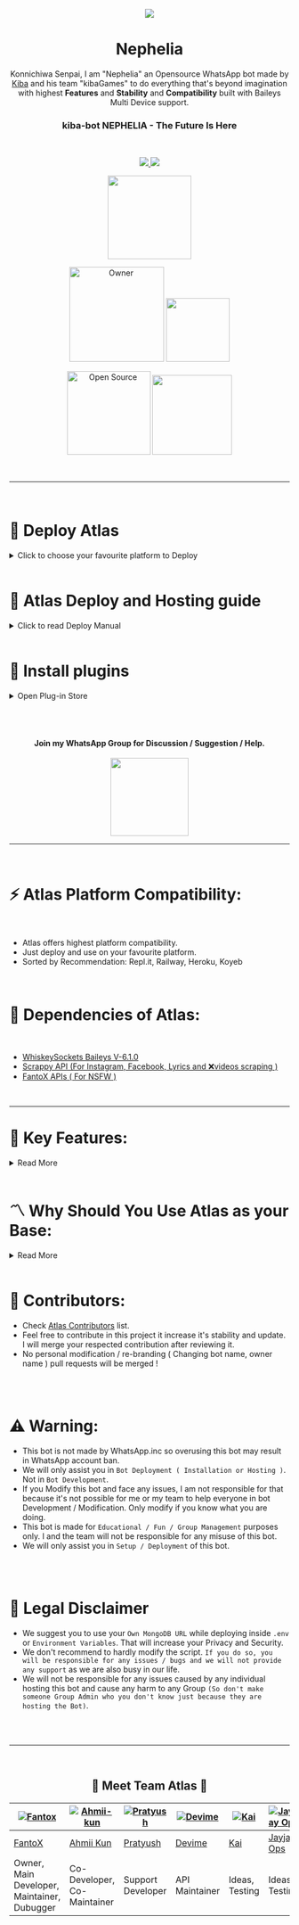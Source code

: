 <p align="center">
<a href="https://github.com/Kebabot/Atlas-MD">
    <img src="https://i.imgur.com/OuJbs0b.jpeg">
  </a>

<h1 align="center"> Nephelia
</h1>

<p align="center"> 
Konnichiwa Senpai, I am "Nephelia" an Opensource WhatsApp bot made by <a href="https://github.com/Kebabot">Kiba</a> and his team "kibaGames" to do everything that's beyond imagination with highest <b>Features</b> and <b>Stability</b> and <b>Compatibility</b> built with Baileys Multi Device support.

<h3 align="center"> kiba-bot NEPHELIA - The Future Is Here
</h4>

<br>

<p align="center">
  <a href="https://github.com/Kebabot/Atlas-MD/fork">
    <img src="https://img.shields.io/github/forks/Kebabot/Atlas-MD?label=Fork&style=social">
    
    
  <a href="https://github.com/Kebabot/Atlas-MD/stargazers">
    <img src="https://img.shields.io/github/stars/FantoX/Atlas-MD?style=social">
  </a>
<p align="center">
<a href="https://github.com/FantoX/Atlas-MD"><img src="https://hits.seeyoufarm.com/api/count/incr/badge.svg?url=https%3A%2F%2Fgithub.com%2FFantoX%2FAtlas-MD&count_bg=%23FFA305&title_bg=%23555555&icon=&icon_color=%23E7E7E7&title=People+Visited&edge_flat=false)](https://hits.seeyoufarm.com" width="150px" /></a>
</p>


  
<p align="center">
<a href="https://github.com/Kebabot"><img title="Owner" src="https://img.shields.io/badge/Owner-Team Atlas-white.svg?style=for-the-badge&logo=github" width="170px"></a>

 <a href="https://github.com/FantoX/Atlas-MD/blob/main/LICENSE.md">
  
<img src='https://img.shields.io/github/license/FantoX/Atlas-MD?color=%231e81b0&style=for-the-badge' width="114px">

<p align="center">
<a href="https://github.com/FantoX"><img title="Open Source" src="https://img.shields.io/badge/Open%20Source-YES-green.svg?style=for-the-badge" width="150px"></a>
<a href="https://github.com/FantoX"><img title="" src="https://img.shields.io/badge/Maintained-YES-green.svg?style=for-the-badge" width="143px"></a>
</p>
<br>

---
 <br>
 
 # 🧩 Deploy Atlas
     
<details close>
<summary>Click to choose your favourite platform to Deploy</summary>
 
<br><br>   
    
<h4 align="center"> Deploy on Repl.it
</h4>

<p align="center" >
    <a href="https://repl.it/github/FantoX/Atlas-MD">
    <img src="https://i.ibb.co/zrB5kMh/deploy-on-repl.jpg" width="170px" alt="Deploy on Heroku" >
    </a>
    <br>     
    <a href="https://youtu.be/R-_DU73UH8Q"><img src="https://i.ibb.co/71mYRh4/116-1161192-podcast-subscribe-listen-button-youtube-sign-hd-png.png" alt="Watch tutorial on YouTube" border="0"  width="105">
    </a>
</p>

<p align="center" >
    <br>
    __________________________
    <br>
</p>   
      
      
      
<h4 align="center"> Deploy on Railway 
</h4>
  
<p align="center">
    <a href="https://railway.app/new/template/Gts2Zx?referralCode=f3gg2m">
    <img src="https://railway.app/button.svg" alt="Deploy on Railway" width="170px">
    </a>
    <br>
    <a href="https://youtu.be/Qs6ryWnEtu8"><img src="https://i.ibb.co/71mYRh4/116-1161192-podcast-subscribe-listen-button-youtube-sign-hd-png.png" alt="Watch tutorial on YouTube" border="0"  width="105">
    </a>
</p>

<p align="center" >
    <br>
    __________________________
    <br>
</p>

<br>
      
<h4 align="center"> Deploy on Koyeb
</h4>
      
<p align="center">
    <a href="https://app.koyeb.com/apps/deploy?type=docker&image=quay.io/FantoX/Atlas-MD:main&env[PORT]=8000&env[PREFIX]=-&&env[MONGODB]=mongodb+srv://fantox001:zjmbvgwr52@cluster0.qh05pl9.mongodb.net/?retryWrites=true&w=majority&&env[SESSION_ID]=enterYourSession&&env[MODS]=918101187835,919735940276&&env[TENOR_API_KEY]=AIzaSyCyouca1_KKy4W_MG1xsPzuku5oa8W358c&&env[PACKNAME]=Miku-Nakano&&env[AUTHOR]=FantoX&&name=atlas">
    <img src="https://www.koyeb.com/static/images/deploy/button.svg" alt="Deploy on Koyeb" width="155px">
    </a>
   <br>     
    <a href="https://youtu.be/OvNnpK1Gx6Y"><img src="https://i.ibb.co/71mYRh4/116-1161192-podcast-subscribe-listen-button-youtube-sign-hd-png.png" alt="Watch tutorial on YouTube" border="0"  width="105">
    </a>
</p>


<p align="center" >
    <br>
    __________________________
    <br>
</p>


<br>
 
<h4 align="center"> Deploy on Heroku
</h4>

</p>

<p align="center" >
    <a href="https://heroku.com/deploy?template=https://github.com/FantoX/Atlas-MD">
    <img src="https://www.herokucdn.com/deploy/button.png" width="160px" alt="Deploy on Heroku" >
    </a>

</p>

<p align="center" >
    <br>
    __________________________
    <br>
</p>


<br>


<h4 align="center"> Deploy on Mogenius
</h4>
  
<p align="center">
    <a href="https://studio.mogenius.com/">
    <img src="https://www.cloudflare.com/static/90073b1e5bd8a0765640a20febb3dc22/mogenius_logo_quer.png" alt="Deploy on Mogenius" width="170px">
    </a>
    
</p>

<p align="center" >
    <br>
    __________________________
    <br>
</p>

<br>

<h4 align="center"> Deploy on Uffizzi
</h4>
  
<p align="center">
    <a href="https://www.uffizzi.com/">
    <img src="https://i.ibb.co/Y29Kv4X/Screenshot-195.png" alt="Deploy on Uffizzi" width="125px">
    </a>
    
</p>

<p align="center" >
    <br>
    __________________________
    <br>
</p>


<br>

<h4 align="center"> Deploy on BoxMineWorld
</h4>
  
<p align="center">
    <a href="https://dash.boxmineworld.com/">
    <img src="https://graph.org/file/2af0e67f320986702ea24.jpg" alt="Deploy on Boxmineworld" width="175px">
    </a>
    
</p>

<p align="center" >
    <br>
    __________________________
    <br>
</p>



</details>

<br>


    
    
# 📑 Atlas Deploy and Hosting guide

<details close>
<summary>Click to read Deploy Manual</summary>    
    
## 🔶 Repl.it Deploy:
      
- [Fork Main Repo](https://github.com/FantoX/Atlas-MD/fork)
- Create a MongoDB URL. Need help? Watch this short 1 minute [Video Guide](https://youtube.com/shorts/pIHvoXkwmq4?feature=share) for MongoDB URL.
- Click on `Deploy to Repl.it` button ( `For those who didn't modified bot.`). In other case (`For those who modified bot.`) edit README.md file and chage the repo link of Repl.it deply button from `https://github.com/Fantox01/Atlas-MD` to your fork URL `https://github.com/<Your GitHub Username>/<Your Atlas fork repo name>`.
- After cloning is done in Repl.it go to `Secrets` in your Repl.it project and put these values (Mandatory).
  
<br>
      
KEY | VALUE
-- | --
MODS | Phone numbers in this format (`918101187876`,`925897863489`) without `+` or `SPACE`.
MONGODB | Your MongoDB URL
SESSION_ID | Any random value (`EX: gwfdrte5678`) and `keep it copied`.
PREFIX | Any single special character except `@` (`Ex: . or / or * or , etc.`)
TENOR_API_KEY | Your tenor API key if you have. Or use this public one: `AIzaSyCyouca1_KKy4W_MG1xsPzuku5oa8W358c`
  
<br>
      
- Next click on `Green Play button` in Repl.it to start bot installation.
- After it's deployed an webpage should appear just put your Previously copied `Session ID` and click on `Get QR`.
- Scan the QR from WhatsApp ---> Linked devices ---> Link a device.
- After connecting come back to Repl.it and copy that Website (Webview) link from Repl.it.
- Next create a [UptimeRobot](https://uptimerobot.com/?rid=40f9e46fb079d4) account and add that copied lin kas an `HTTPS` monitor in UptimeRobot.
- UptimeRobot will prevent Repl.it's auto sleep.
- If you are having issues follow [Repl.it Deploy Tutorial](https://youtu.be/R-_DU73UH8Q).
      
<br><br>
      
      
      
## ⚛️ Heroku Deploy:
      
- [Fork Main Repo](https://github.com/FantoX/Atlas-MD/fork)
- Create a MongoDB URL. Need help? Watch this short 1 minute [Video Guide](https://youtube.com/shorts/pIHvoXkwmq4?feature=share) for MongoDB URL.
- Click on `Deploy to Heroku` button ( `For those who didn't modified bot.`). In other case (`For those who modified bot.`) edit README.md file and chage the repo link of Repl.it deply button from `https://github.com/Fantox01/Atlas-MD` to your fork URL `https://github.com/<Your GitHub Username>/<Your Atlas fork repo name>` also got to `app.json` and change `Website` ans `Repository` link from my link to your link. Then click on `Deploy to Heroku` button.
- Then put these values in environment variables accordint to instructions (Mandatory).
  
<br>
      
KEY | VALUE
-- | --
MODS | Phone numbers in this format (`918101187876`,`925897863489`) without `+` or `SPACE`.
MONGODB | Your MongoDB URL
SESSION_ID | Any random value (`EX: gwfdrte5678`) and `keep it copied`.
PREFIX | Any single special character except `@` (`Ex: . or / or * or , etc.`)
TENOR_API_KEY | Your tenor API key if you have. Or use this public one: `AIzaSyCyouca1_KKy4W_MG1xsPzuku5oa8W358c`
  
<br>
      
- Next start deploy and wait for 3-4 minutes.
- After it's done click on `Manage App`.
- Next go to `Recources` then turn on `Web: npm start` and disable other one `If there is any other button.`
- After that go to More ---> view logs and wait for qr to appear.
- When you see broken QRs are appearing chick on `Open app` and put your Previously copied `Session ID` and click on `Get QR`.
- Scan the QR from WhatsApp ---> Linked devices ---> Link a device.
      
<br><br>      
      
    
      
## 🔷 Railway Deploy:   
- [Fork Main Repo](https://github.com/FantoX/Atlas-MD/fork)
- Create a MongoDB URL. Need help? Watch this short 1 minute [Video Guide](https://youtube.com/shorts/pIHvoXkwmq4?feature=share) for MongoDB URL.
- Click on `Deploy to Railway` button ( `For those who didn't modified bot.`). If you modified bot and want to deploy your modified version in Railway then that button will not help you. Go to Railway website and deploy github repo from there manually.
- Those who are deploying through button: Put all necessary details there according to instructions given there.
- Those who are deploying manually from Railway website put these `Enviroment Variables` before start deploying ( Mandatory).
      
<br>
      
KEY | VALUE
-- | --
MODS | Phone numbers in this format (`918101187876`,`925897863489`) without `+` or `SPACE`.
MONGODB | Your MongoDB URL
SESSION_ID | Any random value (`EX: gwfdrte5678`) and `keep it copied`.
PREFIX | Any single special character except `@` (`Ex: . or / or * or , etc.`)
TENOR_API_KEY | Your tenor API key if you have. Or use this public one: `AIzaSyCyouca1_KKy4W_MG1xsPzuku5oa8W358c`
  
<br>      
 
- 5-6 minutes later when Deploy is completed click on that generated domain to go to QR page.
- just put your Previously copied `Session ID` and click on `Get QR`.
- Scan the QR from WhatsApp ---> Linked devices ---> Link a device.
- If you are having issues follow [Railway Deploy Tutorial](https://youtu.be/Qs6ryWnEtu8).
      
<br><br> 
      
      
      
      
## ❇️ Koyeb Deploy:   
- [Fork Main Repo](https://github.com/FantoX/Atlas-MD/fork)
- Create a MongoDB URL. Need help? Watch this short 1 minute [Video Guide](https://youtube.com/shorts/pIHvoXkwmq4?feature=share) for MongoDB URL.
- Click on `Deploy to Railway` button ( `For those who didn't modified bot.`). If you modified bot and want to deploy your modified version `I'm sorry to say as Koyeb works through Quay.io hosted docker so you can't deploy your modified version in fully 100% working state.` Though you can deploy manually your Github repo in Koyeb but in that case bot's 100% commands will not work.
- Those who are deploying through button: Put all necessary details there according to instructions given there (Don't forget to change MongoDB URL an put your URL).
- Those who are deploying manually from Koyeb website put these `Enviroment Variables` before start deploying ( Mandatory).
      
<br>
      
KEY | VALUE
-- | --
MODS | Phone numbers in this format (`918101187876`,`925897863489`) without `+` or `SPACE`.
MONGODB | Your MongoDB URL
SESSION_ID | Any random value (`EX: gwfdrte5678`) and `keep it copied`.
PREFIX | Any single special character except `@` (`Ex: . or / or * or , etc.`)
TENOR_API_KEY | Your tenor API key if you have. Or use this public one: `AIzaSyCyouca1_KKy4W_MG1xsPzuku5oa8W358c`
  
<br>
      
- 10 minutes later when Deploy is completed click on that generated weblink to go to QR page.
- just put your Previously copied `Session ID` and click on `Get QR`.
- Scan the QR from WhatsApp ---> Linked devices ---> Link a device.
- If you are having issues follow [Koyeb Deploy Tutorial](https://youtu.be/OvNnpK1Gx6Y).  
  

<br><br>
      
  
## 🪟 CMD / VS Code / Powershell / Terminal Deployment Method 

- [Download Updated code](https://github.com/FantoX/Atlas-MD/archive/refs/heads/main.zip) from Main GitHub Repo or Download from your Forked Repo.
- Extract the `.zip` and open Vs code / Cmd / Powershell / Terminal in that directory and give thesse following commands one-by-one:
- Rename `.env.example` to `.env` and fill in the required details in `.env` file and `config.js` (Mandatory).

```
npm i
npm start
```

- To get new QR if you logged out from the WhatsApp linked device section go to `.env` file and change `SESSION_ID` to any random string and save it by clicking on `Commit Changes`.

### ✧ Requirements for CMD/VS code istallation:
- [Node.js](https://nodejs.org/en/download/)
- [Git](https://github.com/git-guides/install-git)
- FFmpeg ( [for Windows](https://www.geeksforgeeks.org/how-to-install-ffmpeg-on-windows/) or [for Linux](https://www.tecmint.com/install-ffmpeg-in-linux/) or [for Mac](https://ffmpeg.org/download.html) )
- Libwebp (Not necesary for Windows).

Note: If you don't pre-install these before CMD / VS code Installation bot will not start!
</br> 

---
<br>  
      

## 🐧 UserLand Deployment Method (Not Recommented a bit)


#### ⚜️ Download `UserLand` application old version ( 3.1.2 ) from [Here](https://m.apkpure.com/userland-linux-on-android/tech.ula/variant/3.1.2-APK).
#### ⚜️ Install `Debian` terminal in userland.
#### ⚜️ Rename `.env.example` to `.env` and fill in the required details in `.env` file and `config.js` (Mandatory).

</p>

### UserLand commands:


```
sudo apt update
sudo apt upgrade
sudo apt install bash
sudo apt-get install libwebp-dev
sudo apt install git
sudo apt install nodejs -y
sudo apt install ffmpeg -y
sudo apt install wget
sudo apt install npm
sudo apt install imagemagick

git clone https://github.com/FantoX/Atlas-MD

ls
cd Atlas-MD
npm i


cd
npm install --global yarn
yarn add sharp
sudo apt install curl


curl -sL https://deb.nodesource.com/setup_18.x | sudo -E bash -


sudo apt-get install -y nodejs
yarn add sharp
cd Atlas-MD
npm i
npm start

``` 
- Note in `git clone <my bot's repo>` section your can use Your customised bot's github link too (For that make sure you [Forked](https://github.com/FantoX/Atlas-MD/fork) this repo and modified `.env` file and `config.js`).
- This method will work on most other bots too.

#### 📌 To stop a bot in Userland
- Tap on `CTRL` button then tap on `C` from keyboard

#### 📌 To start bot again ( While you are inside Atlas-MD folder {use `cd Atlas-MD` to get inside the folder} )
- `npm start` or use `yarn start` to start bot again.


#### 📌 Start bot after UserLand session is cleared
```
cd Atlas-MD
npm start
```
#### 📌 What to do if you logged out from the WhatsApp linked device section and want to get new qr to login
- Go to your GitHub fork of this bot and open `.env` file and change `SESSION_ID` to any random string and save it by clicking on `Commit Changes`.
- Then open `UserLand` and run these commands one-by-one:

```
cd Atlas-MD
git fetch origin
git merge origin/main
npm start
```


#### ⚜️ Note as UserLand is a physical server so you must keep on your internet connection active to make sure bot works. Otherwise bot will be down.
<br><br>

</details> 
    
<br>
    
# 🔖 Install plugins
     
<details close>
<summary>Open Plug-in Store</summary>

## 🪟 Economy plug-in
**〽️ Description:** This plugin conatains all Cashino and Gambling commands. <br><br>
**🧲️ Plug-in installation url:** 
```
https://gist.githubusercontent.com/FantoX/63bcf78d6da0bce7d9f18343e3143fbc/raw/224c92477109f7082f698890fe510874da597d5c/economy.js
```
💡 [Plug-in Source Code ↗](https://gist.github.com/FantoX/63bcf78d6da0bce7d9f18343e3143fbc)
<br><br>

## 🪟 RPG plug-in
**〽️ Description:** This plugin conatains all RPG game commands. <br><br>
**🧲️ Plug-in installation url:** 
```
https://gist.githubusercontent.com/FantoX/151e440d351549c896042155c223c59c/raw/2fbced16ebd14300f917248801c707d9733118ad/rpg.js
```
💡 [Plug-in Source Code ↗](https://gist.github.com/FantoX/151e440d351549c896042155c223c59c)
<br><br>
    
## 🪟 Code-Runner plug-in
**〽️ Description:** This plugin conatains commands made for Coders <br><br>
**🧲️ Plug-in installation url:** 
```
https://gist.githubusercontent.com/FantoX/8c2b76e4ed2d96eb370379a56f0cf330/raw/d3322fab57c52afd83cf83fc3f5afa493dc4e88f/code-Runner.js
```
💡 [Plug-in Source Code ↗](https://gist.github.com/FantoX/8c2b76e4ed2d96eb370379a56f0cf330)
<br><br>

## 🪟 Audio Edit plug-in
**〽️ Description:** This plugin conatains 8 audio modification commands using "**ffmpeg**" <br><br>
**🧲️ Plug-in installation url:** 
```
https://gist.githubusercontent.com/FantoX/4e097be1a35b9c00bf0bc9f6635e335b/raw/cc57a7780dd80612b62ded960af3d70d19662956/audio-edit.js
```
💡 [Plug-in Source Code ↗](https://gist.github.com/FantoX/4e097be1a35b9c00bf0bc9f6635e335b)
<br><br>

## 🪟 Image Edit plug-in
**〽️ Description:** This plugin conatains 4 image manipulation commands.<br><br>
**🧲️ Plug-in installation url:** 
```
https://gist.githubusercontent.com/FantoX/9f6cb696d645a49a98abba00c570cfe9/raw/23154ec10c2ee08558a8aca44389f0a983aa4dea/image-Edit.js
```
💡 [Plug-in Source Code ↗](https://gist.github.com/FantoX/9f6cb696d645a49a98abba00c570cfe9)
<br><br>
    
## 🪟 Text to Speech plug-in
**〽️ Description:** This plugin conatains text-to-speech functionality with 7 languages using "**google text to speech engine**" <br><br>
**🧲️ Plug-in installation url:** 
```
https://gist.githubusercontent.com/FantoX/998a3b2937080af7c30a2639544fa24c/raw/afc9ba94cbaea95e971e3aea3f80e492249c75d7/text-to-speech.js
```
💡 [Plug-in Source Code ↗](https://gist.github.com/FantoX/998a3b2937080af7c30a2639544fa24c)
<br><br>
    
## 🪟 Logo Maker plug-in
**〽️ Description:** This plugin conatains 40 logo maker commands. <br><br>
**🧲️ Plug-in installation url:** 
```
https://gist.githubusercontent.com/FantoX/67035f308b809aaabad8faa001fe473d/raw/72c2b3c100471375755817119c7ab391985bd7f3/logo-maker.js
```
💡 [Plug-in Source Code ↗](https://gist.github.com/FantoX/67035f308b809aaabad8faa001fe473d)
<br><br>
    
## 🪟 Chat GPT plug-in
**〽️ Description:** This plugin conatains 2 main Open AI tools which are "**ChatGPT**" and "**Dall-E**" <br><br>
**🧲️ Plug-in installation url:** 
```
https://gist.githubusercontent.com/FantoX/04507d2d7411996622513759ea05775d/raw/7d27fc2bb2f6d8a45d3e929e3904c66895d811ad/chat-GPT.js
```
💡 [Plug-in Source Code ↗](https://gist.github.com/FantoX/04507d2d7411996622513759ea05775d)
<br><br>
    
## 🪟 Fun Commands plug-in
**〽️ Description:** This plugin conatains 17 funny commands. <br><br>
**🧲️ Plug-in installation url:** 
```
https://gist.githubusercontent.com/FantoX/e02ed98798e5cc73a0778d8bc04f0f03/raw/77293b2b35d875ce0c91357d879fe5d0881423b9/fun.js
```
💡 [Plug-in Source Code ↗](https://gist.github.com/FantoX/e02ed98798e5cc73a0778d8bc04f0f03)
<br><br>
    
## 🪟 Tiktok Downloader plug-in
**〽️ Description:** This plugin conatains 4 tiktok video downloader commands. <br><br>
**🧲️ Plug-in installation url:** 
```
https://gist.githubusercontent.com/FantoX/2de67bc72021805417cbd317385ea71a/raw/f70879fc861dadd440f4a4a7dbb01cdae44b3c56/tiktokdl.js
```
💡 [Plug-in Source Code ↗](https://gist.github.com/FantoX/2de67bc72021805417cbd317385ea71a)
<br><br>
    
## 🪟 Anime NSFW Image plug-in
**〽️ Description:** This plugin conatains 100 anime NSFW image commands using my own API<br><br>
**🧲️ Plug-in will be back soon...** 

<br><br>


</details> 

<br><br>  
    
    

<h4 align="center"> Join my WhatsApp Group for Discussion / Suggestion / Help.
</h4>

<p align="center" >
<a href="https://cutt.ly/AtlasSupportStrict"><img src="https://img.shields.io/badge/Join Group-25D366?style=for-the-badge&logo=whatsapp&logoColor=white" width="140px">
</a>
</p>
    
---
<br>
    

# ⚡️ Atlas Platform Compatibility:
<br>

- Atlas offers highest platform compatibility.
- Just deploy and use on your favourite platform.
- Sorted by Recommendation: Repl.it, Railway, Heroku, Koyeb
      
<br>
      
# 💫 Dependencies of Atlas:

<br>

- [WhiskeySockets Baileys V-6.1.0](https://github.com/WhiskeySockets/Baileys)
- [Scrappy API (For Instagram, Facebook, Lyrics and ❌videos scraping )](https://github.com/FantoX/Scrappy-API)
- [FantoX APIs ( For NSFW )](https://fantox-api.vercel.app/)

<br>

---
# 🎀 Key Features:


<details close>
<summary>Read More</summary>
      
<br>

- Read [PublicKeys.md](https://github.com/FantoX/Atlas-MD/blob/main/PublicKeys.md) to use our `provided public keys` if you are lazy to create your own. We have already provided everying you need to run the bot.
- Changeable between `20 added Characters` ( Atlas, Power, Makima, Denji, Zero Two, Chika, Miku, Marin Kitagawa ) and more can be added by user inside `BotCharacters.js` file. Type `-charlist` command to get character list.
- Fully powered by MongoDb ( 3 databases added ).
- Self / Public / Private mode.
- Single prefix ( "-" ).
- RPG and Economy added ( More coming soon ).
- Group Chatbot / Dm Chatbot ( Only reply on quoted messages and and be turned off ).
- 100+ NSFW commands ( Using my own API ). Visit: [My API Page](https://fantox-api.vercel.app) for more info. 
- Highest Commands and Features.
- User Banning / Group Banning.
- Highest Security compared to most other public bots.

</details>    
    
<br>
     

# 〽️ Why Should You Use Atlas as your Base:

      
<details close>
<summary>Read More</summary>

<br>

- Atlas is a `fully open source` bot which means `no copyright`.
- Atlas is a `multi character bot` which means you can `change bot's character` to any of the 8 added characters or add more characters by yourself.
- Atlas is a `multi database bot` which means you can use 3 different databases at the same time.
- Atlas is a `multi mode` bot which means you can use it in `Self / Public / Private` mode.
- Atlas has a pre installed chatbot which means you can use it as a `group chatbot and dm chatbot`.
- Atlas has `Highest NSFW (100+)` which means you can use it as a `nsfw bot`.
- Atlas has 300+ commands.
- Atlas doesn't store your `Session File` locally which means it's `safe` and `secure`.
- Atlas has `RPG and Economy` which means you can use it as a `RPG Bot` or `Casino Bot`.
- Atlas has `User Banning / Group Banning` which means you can use it as a `Anti Spam Bot`.
- Atlas is a Folder Type bot which represents `Highest Stability`, `Highest Performance` and `Developer / User friendly`.
- Atlas comes with [MIT](https://github.com/FantoX/Atlas-MD/blob/main/LICENSE.md) License which means you can use it as a `base for your own bot` and can `modify it as you want` and can `add your own features`.

</details> 
    
<br>
      


# 🧣 Contributors:

- Check [Atlas Contributors](https://github.com/FantoX/Atlas-MD/graphs/contributors) list.
- Feel free to contribute in this project it increase it's stability and update. I will merge your respected contribution after reviewing it.
- No personal modification / re-branding ( Changing bot name, owner name ) pull requests will be merged !
    
<br><br>

# ⚠️ Warning:
    
- This bot is not made by WhatsApp.inc so overusing this bot may result in WhatsApp account ban.
- We will only assist you in `Bot Deployment ( Installation or Hosting )`. Not in `Bot Development`.
- If you Modify this bot and face any issues, I am not responsible for that because it's not possible for me or my team to help everyone in bot Development / Modification. Only modify if you know what you are doing.
- This bot is made for `Educational / Fun / Group Management` purposes only. I and the team will not be responsible for any misuse of this bot.
- We will only assist you in `Setup / Deployment` of this bot.

<br><br>

# 📛 Legal Disclaimer

- We suggest you to use your `Own MongoDB URL` while deploying inside `.env` or `Environment Variables`. That will increase your Privacy and Security.
- We don't recommend to hardly modify the script. `If you do so, you will be responsible for any issues / bugs and we will not provide any support` as we are also busy in our life.
- We will not be responsible for any issues caused by any individual hosting this bot and cause any harm to any Group `(So don't make someone Group Admin who you don't know just because they are hosting the Bot)`.

<br><br>

---
<br>

<h2 align="center">🔰 Meet Team Atlas 🔰
</h2>

[![Fantox](https://github.com/FantoX.png)](https://github.com/FantoX)  | [![Ahmii-kun](https://github.com/Ahmii-kun.png)](https://github.com/Ahmii-kun) | [![Pratyush](https://github.com/pratyush4932.png)](https://github.com/pratyush4932) | [![Devime](https://github.com/Devime69.png)](https://github.com/Devime69) | [![Kai](https://github.com/Kai0071.png)](https://github.com/Kai0071) | [![JayJay Ops](https://github.com/jayjay-ops.png)](https://github.com/jayjay-ops)
----|----|----|----|----|----
[FantoX](https://github.com/FantoX)  | [Ahmii Kun](https://github.com/Ahmii-kun) | [Pratyush](https://github.com/pratyush4932) | [Devime](https://github.com/Devime69) | [Kai](https://github.com/Kai0071) | [Jayjay Ops](https://github.com/jayjay-ops)
Owner, Main Developer, Maintainer, Dubugger  | Co-Developer, Co-Maintainer | Support Developer | API Maintainer | Ideas, Testing | Ideas, Testing
